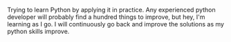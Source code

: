 Trying to learn Python by applying it in practice.
Any experienced python developer will probably find a hundred things to improve, but hey, I'm learning as I go.
I will continuously go back and improve the solutions as my python skills improve. 
